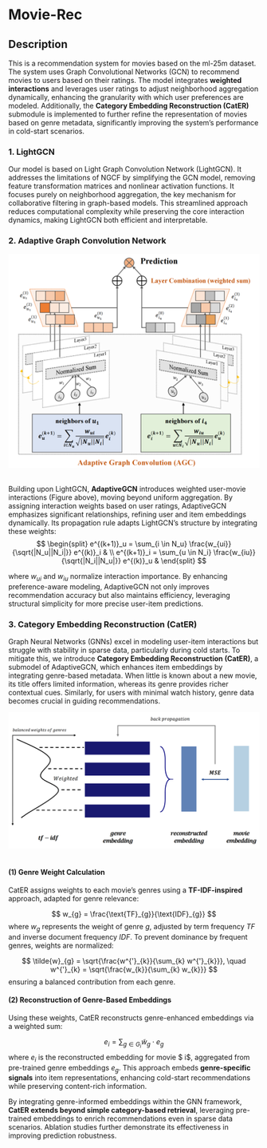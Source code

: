 # Movie-Rec


## Description

This is a recommendation system for movies based on the ml-25m dataset. The system uses Graph Convolutional Networks (GCN) to recommend movies to users based on their ratings.  The model integrates **weighted interactions** and leverages user ratings to adjust neighborhood aggregation dynamically, enhancing the granularity with which user preferences are modeled. Additionally, the **Category Embedding Reconstruction (CatER)** submodule is implemented to further refine the representation of movies based on genre metadata, significantly improving the system’s performance in cold-start scenarios.



### 1. LightGCN

Our model is based on Light Graph Convolution Network (LightGCN). It addresses the limitations of NGCF by simplifying the GCN model, removing feature transformation matrices and nonlinear activation functions. It focuses purely on neighborhood aggregation, the key mechanism for collaborative filtering in graph-based models. This streamlined approach reduces computational complexity while preserving the core interaction dynamics, making LightGCN both efficient and interpretable.

### 2. Adaptive Graph Convolution Network

<div align="center">
  <img src="imgs/pipeline1.png"/>
</div><br/>

Building upon LightGCN, **AdaptiveGCN** introduces weighted user-movie interactions (Figure above), moving beyond uniform aggregation. By assigning interaction weights based on user ratings, AdaptiveGCN emphasizes significant relationships, refining user and item embeddings dynamically. Its propagation rule adapts LightGCN’s structure by integrating these weights:
$$
\begin{split}
e^{(k+1)}_u = \sum_{i \in N_u} \frac{w_{ui}}{\sqrt{|N_u||N_i|}} e^{(k)}_i & \\
e^{(k+1)}_i = \sum_{u \in N_i} \frac{w_{iu}}{\sqrt{|N_i||N_u|}} e^{(k)}_u &
\end{split}
$$


where $w_{ui}$ and $w_{iu}$ normalize interaction importance. By enhancing preference-aware modeling, AdaptiveGCN not only improves recommendation accuracy but also maintains efficiency, leveraging structural simplicity for more precise user-item predictions.

### 3. Category Embedding Reconstruction (CatER)

Graph Neural Networks (GNNs) excel in modeling user-item interactions but struggle with stability in sparse data, particularly during cold starts. To mitigate this, we introduce **Category Embedding Reconstruction (CatER)**, a submodel of AdaptiveGCN, which enhances item embeddings by integrating genre-based metadata. When little is known about a new movie, its title offers limited information, whereas its genre provides richer contextual cues. Similarly, for users with minimal watch history, genre data becomes crucial in guiding recommendations.

<div align="center">
  <img src="imgs/pipeline2.png"/>
</div><br/>

#### (1) Genre Weight Calculation

CatER assigns weights to each movie’s genres using a **TF-IDF-inspired** approach, adapted for genre relevance:

$$
w_{g} = \frac{\text{TF}_{g}}{\text{IDF}_{g}}
$$
where $w_g$ represents the weight of genre $g$, adjusted by term frequency $TF$ and inverse document frequency $IDF$. To prevent dominance by frequent genres, weights are normalized:

$$
\tilde{w}_{g} = \sqrt{\frac{w^{'}_{k}}{\sum_{k} w^{'}_{k}}}, \quad w^{'}_{k} = \sqrt{\frac{w_{k}}{\sum_{k} w_{k}}}
$$
ensuring a balanced contribution from each genre.

#### (2) Reconstruction of Genre-Based Embeddings

Using these weights, CatER reconstructs genre-enhanced embeddings via a weighted sum:

$$
e_{i} = \sum_{g \in G_i} \tilde{w}_{g} \cdot e_{g}
$$
where $e_i$ is the reconstructed embedding for movie $ i$, aggregated from pre-trained genre embeddings $e_g$. This approach embeds **genre-specific signals** into item representations, enhancing cold-start recommendations while preserving content-rich information.

By integrating genre-informed embeddings within the GNN framework, **CatER extends beyond simple category-based retrieval**, leveraging pre-trained embeddings to enrich recommendations even in sparse data scenarios. Ablation studies further demonstrate its effectiveness in improving prediction robustness.
